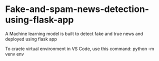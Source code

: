 # Fake-and-spam-news-detection-using-flask-app

A Machine learning model is built to detect fake and true news and deployed using flask app

To craete virtual environment in VS Code, use this command:
python -m venv env
